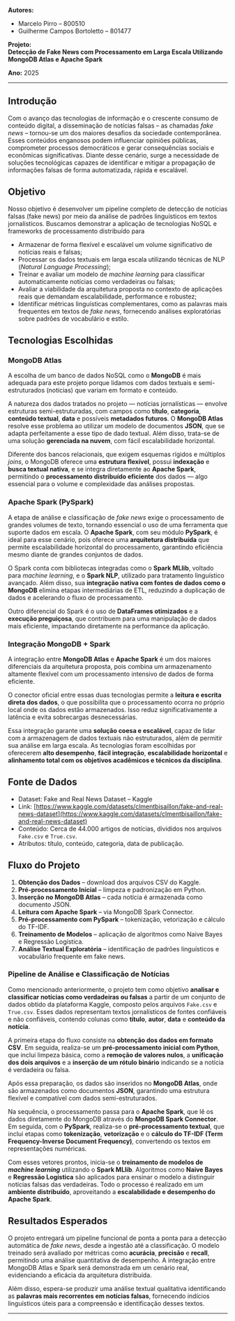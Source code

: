 **Autores:**  
- Marcelo Pirro – 800510  
- Guilherme Campos Bortoletto – 801477  

**Projeto:**  
**Detecção de Fake News com Processamento em Larga Escala Utilizando MongoDB Atlas e Apache Spark**  

**Ano:** 2025  

---

## Introdução

Com o avanço das tecnologias de informação e o crescente consumo de conteúdo digital, a disseminação de notícias falsas – as chamadas *fake news* – tornou-se um dos maiores desafios da sociedade contemporânea. Esses conteúdos enganosos podem influenciar opiniões públicas, comprometer processos democráticos e gerar consequências sociais e econômicas significativas. Diante desse cenário, surge a necessidade de soluções tecnológicas capazes de identificar e mitigar a propagação de informações falsas de forma automatizada, rápida e escalável.

## Objetivo

 Nosso objetivo é desenvolver um pipeline completo de detecção de notícias falsas (fake news) por meio da análise de padrões linguísticos em textos jornalísticos. Buscamos demonstrar a aplicação de tecnologias NoSQL e frameworks de processamento distribuído para

- Armazenar de forma flexível e escalável um volume significativo de notícias reais e falsas;
- Processar os dados textuais em larga escala utilizando técnicas de NLP (*Natural Language Processing*);
- Treinar e avaliar um modelo de *machine learning* para classificar automaticamente notícias como verdadeiras ou falsas;
- Avaliar a viabilidade da arquitetura proposta no contexto de aplicações reais que demandam escalabilidade, performance e robustez;
- Identificar métricas linguísticas complementares, como as palavras mais frequentes em textos de *fake news*, fornecendo análises exploratórias sobre padrões de vocabulário e estilo.

## Tecnologias Escolhidas

### MongoDB Atlas

A escolha de um banco de dados NoSQL como o **MongoDB** é mais adequada para este projeto porque lidamos com dados textuais e semi-estruturados (notícias) que variam em formato e conteúdo.

A natureza dos dados tratados no projeto — notícias jornalísticas — envolve estruturas semi-estruturadas, com campos como **título**, **categoria**, **conteúdo textual**, **data** e possíveis **metadados futuros**. O **MongoDB Atlas** resolve esse problema ao utilizar um modelo de documentos **JSON**, que se adapta perfeitamente a esse tipo de dado textual. Além disso, trata-se de uma solução **gerenciada na nuvem**, com fácil escalabilidade horizontal.

Diferente dos bancos relacionais, que exigem esquemas rígidos e múltiplos *joins*, o MongoDB oferece uma **estrutura flexível**, possui **indexação** e **busca textual nativa**, e se integra diretamente ao **Apache Spark**, permitindo o **processamento distribuído eficiente** dos dados — algo essencial para o volume e complexidade das análises propostas.

### Apache Spark (PySpark)

A etapa de análise e classificação de *fake news* exige o processamento de grandes volumes de texto, tornando essencial o uso de uma ferramenta que suporte dados em escala. O **Apache Spark**, com seu módulo **PySpark**, é ideal para esse cenário, pois oferece uma **arquitetura distribuída** que permite escalabilidade horizontal do processamento, garantindo eficiência mesmo diante de grandes conjuntos de dados.

O Spark conta com bibliotecas integradas como o **Spark MLlib**, voltado para *machine learning*, e o **Spark NLP**, utilizado para tratamento linguístico avançado. Além disso, sua **integração nativa com fontes de dados como o MongoDB** elimina etapas intermediárias de ETL, reduzindo a duplicação de dados e acelerando o fluxo de processamento.

Outro diferencial do Spark é o uso de **DataFrames otimizados** e a **execução preguiçosa**, que contribuem para uma manipulação de dados mais eficiente, impactando diretamente na performance da aplicação.

### Integração MongoDB + Spark

A integração entre **MongoDB Atlas** e **Apache Spark** é um dos maiores diferenciais da arquitetura proposta, pois combina um armazenamento altamente flexível com um processamento intensivo de dados de forma eficiente.

O conector oficial entre essas duas tecnologias permite a **leitura e escrita direta dos dados**, o que possibilita que o processamento ocorra no próprio local onde os dados estão armazenados. Isso reduz significativamente a latência e evita sobrecargas desnecessárias.

Essa integração garante uma **solução coesa e escalável**, capaz de lidar com a armazenagem de dados textuais não estruturados, além de permitir sua análise em larga escala. As tecnologias foram escolhidas por oferecerem **alto desempenho**, **fácil integração**, **escalabilidade horizontal** e **alinhamento total com os objetivos acadêmicos e técnicos da disciplina**.

## Fonte de Dados

- Dataset: Fake and Real News Dataset – Kaggle  
- Link: [https://www.kaggle.com/datasets/clmentbisaillon/fake-and-real-news-dataset](https://www.kaggle.com/datasets/clmentbisaillon/fake-and-real-news-dataset)  
- Conteúdo: Cerca de 44.000 artigos de notícias, divididos nos arquivos `Fake.csv` e `True.csv`.  
- Atributos: título, conteúdo, categoria, data de publicação.

## Fluxo do Projeto

1. **Obtenção dos Dados** – download dos arquivos CSV do Kaggle.  
2. **Pré-processamento Inicial** – limpeza e padronização em Python.  
3. **Inserção no MongoDB Atlas** – cada notícia é armazenada como documento JSON.  
4. **Leitura com Apache Spark** – via MongoDB Spark Connector.  
5. **Pré-processamento com PySpark** – tokenização, vetorização e cálculo do TF-IDF.  
6. **Treinamento de Modelos** – aplicação de algoritmos como Naive Bayes e Regressão Logística.  
7. **Análise Textual Exploratória** – identificação de padrões linguísticos e vocabulário frequente em fake news.  

### Pipeline de Análise e Classificação de Notícias

Como mencionado anteriormente, o projeto tem como objetivo **analisar e classificar notícias como verdadeiras ou falsas** a partir de um conjunto de dados obtido da plataforma Kaggle, composto pelos arquivos `Fake.csv` e `True.csv`. Esses dados representam textos jornalísticos de fontes confiáveis e não confiáveis, contendo colunas como **título**, **autor**, **data** e **conteúdo da notícia**.

A primeira etapa do fluxo consiste na **obtenção dos dados em formato CSV**. Em seguida, realiza-se um **pré-processamento inicial com Python**, que inclui limpeza básica, como a **remoção de valores nulos**, a **unificação dos dois arquivos** e a **inserção de um rótulo binário** indicando se a notícia é verdadeira ou falsa.

Após essa preparação, os dados são inseridos no **MongoDB Atlas**, onde são armazenados como documentos **JSON**, garantindo uma estrutura flexível e compatível com dados semi-estruturados.

Na sequência, o processamento passa para o **Apache Spark**, que lê os dados diretamente do MongoDB através do **MongoDB Spark Connector**. Em seguida, com o **PySpark**, realiza-se o **pré-processamento textual**, que inclui etapas como **tokenização**, **vetorização** e o **cálculo do TF-IDF (Term Frequency-Inverse Document Frequency)**, convertendo os textos em representações numéricas.

Com esses vetores prontos, inicia-se o **treinamento de modelos de *machine learning*** utilizando o **Spark MLlib**. Algoritmos como **Naive Bayes** e **Regressão Logística** são aplicados para ensinar o modelo a distinguir notícias falsas das verdadeiras. Todo o processo é realizado em um **ambiente distribuído**, aproveitando a **escalabilidade e desempenho do Apache Spark**.


## Resultados Esperados

O projeto entregará um pipeline funcional de ponta a ponta para a detecção automática de *fake news*, desde a ingestão até a classificação. O modelo treinado será avaliado por métricas como **acurácia**, **precisão** e **recall**, permitindo uma análise quantitativa de desempenho. A integração entre MongoDB Atlas e Spark será demonstrada em um cenário real, evidenciando a eficácia da arquitetura distribuída.

Além disso, espera-se produzir uma análise textual qualitativa identificando as **palavras mais recorrentes em notícias falsas**, fornecendo indícios linguísticos úteis para a compreensão e identificação desses textos.

---
